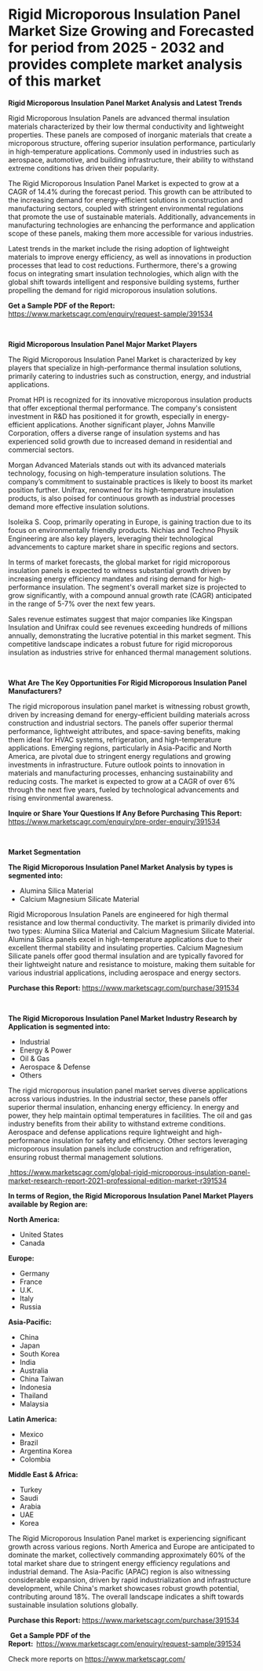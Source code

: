 <p><h1>Rigid Microporous Insulation Panel Market Size Growing and Forecasted for period from 2025 - 2032 and provides complete market analysis of this market</h1></p><p><strong>Rigid Microporous Insulation Panel Market Analysis and Latest Trends</strong></p>
<p><p>Rigid Microporous Insulation Panels are advanced thermal insulation materials characterized by their low thermal conductivity and lightweight properties. These panels are composed of inorganic materials that create a microporous structure, offering superior insulation performance, particularly in high-temperature applications. Commonly used in industries such as aerospace, automotive, and building infrastructure, their ability to withstand extreme conditions has driven their popularity.</p><p>The Rigid Microporous Insulation Panel Market is expected to grow at a CAGR of 14.4% during the forecast period. This growth can be attributed to the increasing demand for energy-efficient solutions in construction and manufacturing sectors, coupled with stringent environmental regulations that promote the use of sustainable materials. Additionally, advancements in manufacturing technologies are enhancing the performance and application scope of these panels, making them more accessible for various industries.</p><p>Latest trends in the market include the rising adoption of lightweight materials to improve energy efficiency, as well as innovations in production processes that lead to cost reductions. Furthermore, there's a growing focus on integrating smart insulation technologies, which align with the global shift towards intelligent and responsive building systems, further propelling the demand for rigid microporous insulation solutions.</p></p>
<p><strong>Get a Sample PDF of the Report:&nbsp;</strong> <a href="https://www.marketscagr.com/enquiry/request-sample/391534?utm_campaign=3271&utm_medium=2&utm_source=Github&utm_content=ia&utm_term=29032025&utm_id=rigid-microporous-insulation-panel">https://www.marketscagr.com/enquiry/request-sample/391534</a></p>
<p>&nbsp;</p>
<p><strong>Rigid Microporous Insulation Panel Major Market Players</strong></p>
<p><p>The Rigid Microporous Insulation Panel Market is characterized by key players that specialize in high-performance thermal insulation solutions, primarily catering to industries such as construction, energy, and industrial applications. </p><p>Promat HPI is recognized for its innovative microporous insulation products that offer exceptional thermal performance. The company's consistent investment in R&D has positioned it for growth, especially in energy-efficient applications. Another significant player, Johns Manville Corporation, offers a diverse range of insulation systems and has experienced solid growth due to increased demand in residential and commercial sectors.</p><p>Morgan Advanced Materials stands out with its advanced materials technology, focusing on high-temperature insulation solutions. The company’s commitment to sustainable practices is likely to boost its market position further. Unifrax, renowned for its high-temperature insulation products, is also poised for continuous growth as industrial processes demand more effective insulation solutions.</p><p>Isoleika S. Coop, primarily operating in Europe, is gaining traction due to its focus on environmentally friendly products. Nichias and Techno Physik Engineering are also key players, leveraging their technological advancements to capture market share in specific regions and sectors.</p><p>In terms of market forecasts, the global market for rigid microporous insulation panels is expected to witness substantial growth driven by increasing energy efficiency mandates and rising demand for high-performance insulation. The segment's overall market size is projected to grow significantly, with a compound annual growth rate (CAGR) anticipated in the range of 5-7% over the next few years.</p><p>Sales revenue estimates suggest that major companies like Kingspan Insulation and Unifrax could see revenues exceeding hundreds of millions annually, demonstrating the lucrative potential in this market segment. This competitive landscape indicates a robust future for rigid microporous insulation as industries strive for enhanced thermal management solutions.</p></p>
<p>&nbsp;</p>
<p><strong>What Are The Key Opportunities For Rigid Microporous Insulation Panel Manufacturers?</strong></p>
<p><p>The rigid microporous insulation panel market is witnessing robust growth, driven by increasing demand for energy-efficient building materials across construction and industrial sectors. The panels offer superior thermal performance, lightweight attributes, and space-saving benefits, making them ideal for HVAC systems, refrigeration, and high-temperature applications. Emerging regions, particularly in Asia-Pacific and North America, are pivotal due to stringent energy regulations and growing investments in infrastructure. Future outlook points to innovation in materials and manufacturing processes, enhancing sustainability and reducing costs. The market is expected to grow at a CAGR of over 6% through the next five years, fueled by technological advancements and rising environmental awareness.</p></p>
<p><strong>Inquire or Share Your Questions If Any Before Purchasing This Report:</strong> <a href="https://www.marketscagr.com/enquiry/pre-order-enquiry/391534?utm_campaign=3271&utm_medium=2&utm_source=Github&utm_content=ia&utm_term=29032025&utm_id=rigid-microporous-insulation-panel">https://www.marketscagr.com/enquiry/pre-order-enquiry/391534</a></p>
<p>&nbsp;</p>
<p><strong>Market Segmentation</strong></p>
<p><strong>The Rigid Microporous Insulation Panel Market Analysis by types is segmented into:</strong></p>
<p><ul><li>Alumina Silica Material</li><li>Calcium Magnesium Silicate Material</li></ul></p>
<p><p>Rigid Microporous Insulation Panels are engineered for high thermal resistance and low thermal conductivity. The market is primarily divided into two types: Alumina Silica Material and Calcium Magnesium Silicate Material. Alumina Silica panels excel in high-temperature applications due to their excellent thermal stability and insulating properties. Calcium Magnesium Silicate panels offer good thermal insulation and are typically favored for their lightweight nature and resistance to moisture, making them suitable for various industrial applications, including aerospace and energy sectors.</p></p>
<p><strong>Purchase this Report:&nbsp;</strong><a href="https://www.marketscagr.com/purchase/391534?utm_campaign=3271&utm_medium=2&utm_source=Github&utm_content=ia&utm_term=29032025&utm_id=rigid-microporous-insulation-panel">https://www.marketscagr.com/purchase/391534</a></p>
<p>&nbsp;</p>
<p><strong>The Rigid Microporous Insulation Panel Market Industry Research by Application is segmented into:</strong></p>
<p><ul><li>Industrial</li><li>Energy & Power</li><li>Oil & Gas</li><li>Aerospace & Defense</li><li>Others</li></ul></p>
<p><p>The rigid microporous insulation panel market serves diverse applications across various industries. In the industrial sector, these panels offer superior thermal insulation, enhancing energy efficiency. In energy and power, they help maintain optimal temperatures in facilities. The oil and gas industry benefits from their ability to withstand extreme conditions. Aerospace and defense applications require lightweight and high-performance insulation for safety and efficiency. Other sectors leveraging microporous insulation panels include construction and refrigeration, ensuring robust thermal management solutions.</p></p>
<p><a href="https://www.marketscagr.com/global-rigid-microporous-insulation-panel-market-research-report-2021-professional-edition-market-r391534?utm_campaign=3271&utm_medium=2&utm_source=Github&utm_content=ia&utm_term=29032025&utm_id=rigid-microporous-insulation-panel">&nbsp;https://www.marketscagr.com/global-rigid-microporous-insulation-panel-market-research-report-2021-professional-edition-market-r391534</a></p>
<p><strong>In terms of Region, the Rigid Microporous Insulation Panel Market Players available by Region are:</strong></p>
<p>
    <p> <strong> North America: </strong>
        <ul>
            <li>United States</li>
            <li>Canada</li>
        </ul>
        </p> 
    <p> <strong> Europe: </strong>
        <ul>
            <li>Germany</li>
            <li>France</li>
            <li>U.K.</li>
            <li>Italy</li>
            <li>Russia</li>
        </ul>
        </p> 
    <p> <strong> Asia-Pacific: </strong>
        <ul>
            <li>China</li>
            <li>Japan</li>
            <li>South Korea</li>
            <li>India</li>
            <li>Australia</li>
            <li>China Taiwan</li>
            <li>Indonesia</li>
            <li>Thailand</li>
            <li>Malaysia</li>
        </ul>
        </p> 
    <p> <strong> Latin America: </strong>
        <ul>
            <li>Mexico</li>
            <li>Brazil</li>
            <li>Argentina Korea</li>
            <li>Colombia</li>
        </ul>
        </p> 
    <p> <strong> Middle East & Africa: </strong>
        <ul>
            <li>Turkey</li>
            <li>Saudi</li>
            <li>Arabia</li>
            <li>UAE</li>
            <li>Korea</li>
        </ul>
    </p>
    </p>
<p><p>The Rigid Microporous Insulation Panel market is experiencing significant growth across various regions. North America and Europe are anticipated to dominate the market, collectively commanding approximately 60% of the total market share due to stringent energy efficiency regulations and industrial demand. The Asia-Pacific (APAC) region is also witnessing considerable expansion, driven by rapid industrialization and infrastructure development, while China's market showcases robust growth potential, contributing around 18%. The overall landscape indicates a shift towards sustainable insulation solutions globally.</p></p>
<p><strong>Purchase this Report: </strong><a href="https://www.marketscagr.com/purchase/391534?utm_campaign=3271&utm_medium=2&utm_source=Github&utm_content=ia&utm_term=29032025&utm_id=rigid-microporous-insulation-panel">https://www.marketscagr.com/purchase/391534</a></p>
<p>&nbsp;<strong>Get a Sample PDF of the Report:&nbsp;&nbsp;</strong><a href="https://www.marketscagr.com/enquiry/request-sample/391534?utm_campaign=3271&utm_medium=2&utm_source=Github&utm_content=ia&utm_term=29032025&utm_id=rigid-microporous-insulation-panel">https://www.marketscagr.com/enquiry/request-sample/391534</a></p>
<p><strong></strong></p>
<p>Check more reports on <a href="https://www.marketscagr.com/?utm_campaign=3271&utm_medium=2&utm_source=Github&utm_content=ia&utm_term=29032025&utm_id=rigid-microporous-insulation-panel">https://www.marketscagr.com/</a></p>